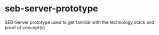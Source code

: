 # seb-server-prototype
SEB-Server prototype used to get familiar with the technology stack and proof of concept(s)
